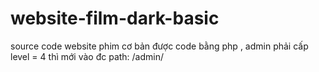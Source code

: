 # website-film-dark-basic
source code website phim cơ bản được code bằng php , admin phải cấp level = 4 thì mới vào đc path:  /admin/    
